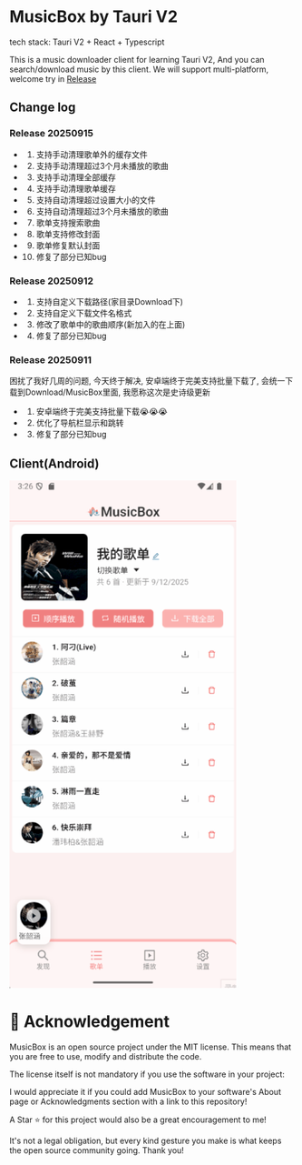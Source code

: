 # MusicBox by Tauri V2

tech stack: Tauri V2 + React + Typescript

This is a music downloader client for learning Tauri V2, And you can search/download music by this client.
We will support multi-platform, welcome try in [Release](https://github.com/KrisShin/musicbox/releases)

## Change log

### Release 20250915
- 1. 支持手动清理歌单外的缓存文件
- 2. 支持手动清理超过3个月未播放的歌曲
- 3. 支持手动清理全部缓存
- 4. 支持手动清理歌单缓存
- 5. 支持自动清理超过设置大小的文件
- 6. 支持自动清理超过3个月未播放的歌曲
- 7. 歌单支持搜索歌曲
- 8. 歌单支持修改封面
- 9. 歌单修复默认封面
- 10. 修复了部分已知bug

### Release 20250912

- 1. 支持自定义下载路径(家目录Download下) 
- 2. 支持自定义下载文件名格式 
- 3. 修改了歌单中的歌曲顺序(新加入的在上面) 
- 4. 修复了部分已知bug

### Release 20250911

困扰了我好几周的问题, 今天终于解决, 安卓端终于完美支持批量下载了, 会统一下载到Download/MusicBox里面, 我愿称这次是史诗级更新 
- 1. 安卓端终于完美支持批量下载😭😭😭 
- 2. 优化了导航栏显示和跳转 
- 3. 修复了部分已知bug

## Client(Android)

<img src="/assets/example.gif" width="400px" alt="Desktop client">

# 🌟 Acknowledgement

MusicBox is an open source project under the MIT license. This means that you are free to use, modify and distribute the code.

The license itself is not mandatory if you use the software in your project:

I would appreciate it if you could add MusicBox to your software's About page or Acknowledgments section with a link to this repository!

A Star ⭐ for this project would also be a great encouragement to me!

It's not a legal obligation, but every kind gesture you make is what keeps the open source community going. Thank you!
